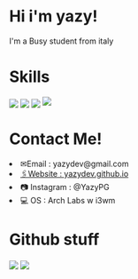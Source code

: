 <h1>
  Hi i'm yazy!
 </h1>
 <p>I'm a Busy student from italy</p>
 
 <h1>Skills</h1>
  <img align="center" src="https://img.shields.io/badge/JavaScript-F7DF1E?style=for-the-badge&logo=javascript&logoColor=black" />
  <img align="center"  src="https://img.shields.io/badge/Go-00ADD8?style=for-the-badge&logo=go&logoColor=white" />
  <img align="center" src="https://img.shields.io/badge/C-00599C?style=for-the-badge&logo=c&logoColor=white" />
  <img aling="center" src="https://img.shields.io/badge/Rust-000000?style=for-the-badge&logo=rust&logoColor=white">

 <h1>Contact Me!</h1>
<li> ✉Email : yazydev@gmail.com</li>
<a target="_blank" href="https://yazydev.github.io/"><li> 🖇Website : yazydev.github.io</li></a>
<li> 📷 Instagram : @YazyPG</li>
<li> 💻 OS : Arch Labs w i3wm</li>
<h1>Github stuff</h1>
<div>
  <a href="https://github.com/yazydev">
   <img align="center" src="https://github-readme-stats.vercel.app/api/top-langs/?username=yazydev&hide_border=true&theme=radical"/></a>
<a href="https://github.com/yazydev">
  <img align="center" src="https://github-readme-stats.vercel.app/api?username=Yazydev&theme=radical"/>
  </a>
</div>
